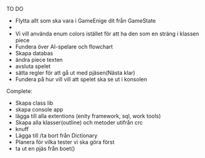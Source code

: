 TO DO

- Flytta allt som ska vara i GameEnige dit från GameState
- 
- Vi vill använda enum colors istället för att ha den som en sträng i klassen piece
- Fundera över AI-spelare och flowchart
- Skapa databas
- ändra piece texten
- avsluta spelet 
- sätta regler för att gå ut med  pjäsen(Nästa klar)
- Fundera på hur vill vill att spelet ska se ut i konsolen




Complete:

- Skapa class lib
- skapa console app
- lägga till alla extentions (enity framework, sql, work tools)
- Skapa alla klasser(outline) och metoder utifrån crc
- knuff
- Lägga till /ta bort från Dictionary
- Planera för vilka tester vi ska göra först
- ta ut en pjäs från boet()